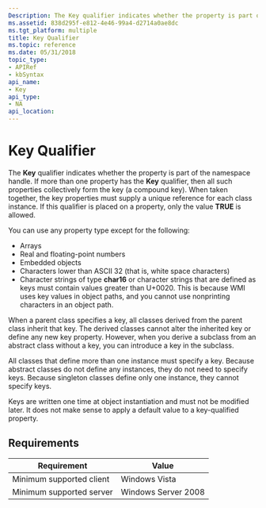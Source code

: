 ```yaml
---
Description: The Key qualifier indicates whether the property is part of the namespace handle.
ms.assetid: 838d295f-e812-4e46-99a4-d2714a0ae8dc
ms.tgt_platform: multiple
title: Key Qualifier
ms.topic: reference
ms.date: 05/31/2018
topic_type: 
- APIRef
- kbSyntax
api_name: 
- Key
api_type: 
- NA
api_location: 
---
```


# Key Qualifier

The **Key** qualifier indicates whether the property is part of the namespace handle. If more than one property has the **Key** qualifier, then all such properties collectively form the key (a compound key). When taken together, the key properties must supply a unique reference for each class instance. If this qualifier is placed on a property, only the value **TRUE** is allowed.

You can use any property type except for the following:

-   Arrays
-   Real and floating-point numbers
-   Embedded objects
-   Characters lower than ASCII 32 (that is, white space characters)
-   Character strings of type **char16** or character strings that are defined as keys must contain values greater than U+0020. This is because WMI uses key values in object paths, and you cannot use nonprinting characters in an object path.

When a parent class specifies a key, all classes derived from the parent class inherit that key. The derived classes cannot alter the inherited key or define any new key property. However, when you derive a subclass from an abstract class without a key, you can introduce a key in the subclass.

All classes that define more than one instance must specify a key. Because abstract classes do not define any instances, they do not need to specify keys. Because singleton classes define only one instance, they cannot specify keys.

Keys are written one time at object instantiation and must not be modified later. It does not make sense to apply a default value to a key-qualified property.

## Requirements



| Requirement | Value |
|-------------------------------------|--------------------------------|
| Minimum supported client<br/> | Windows Vista<br/>       |
| Minimum supported server<br/> | Windows Server 2008<br/> |



 

 




